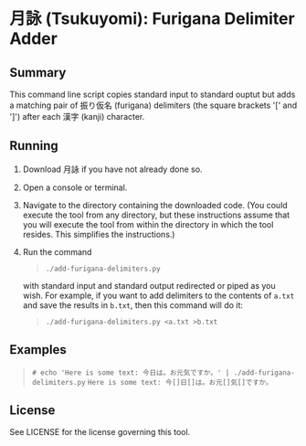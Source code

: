 
月詠 (Tsukuyomi): Furigana Delimiter Adder
===========================================

Summary
-------

This command line script copies standard input to standard ouptut but adds
a matching pair of 振り仮名 (furigana) delimiters (the square brackets '[' and
']') after each 漢字 (kanji) character.



Running
-------

1. Download 月詠 if you have not already done so.

2. Open a console or terminal.

3. Navigate to the directory containing the downloaded code.  (You could
   execute the tool from any directory, but these instructions assume that
   you will execute the tool from within the directory in which the tool
   resides.  This simplifies the instructions.)

4. Run the command

   > `./add-furigana-delimiters.py`

   with standard input and standard output redirected or piped as you wish.
   For example, if you want to add delimiters to the contents of `a.txt` and
   save the results in `b.txt`, then this command will do it:

   > `./add-furigana-delimiters.py <a.txt >b.txt`



Examples
--------

> `# echo 'Here is some text: 今日は。お元気ですか。' | ./add-furigana-delimiters.py`
> `Here is some text: 今[]日[]は。お元[]気[]ですか。`



License
-------

See LICENSE for the license governing this tool.

